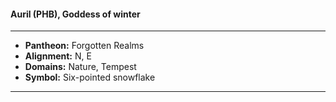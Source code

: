 #### Auril (PHB), Goddess of winter
___

- **Pantheon:** Forgotten Realms
- **Alignment:** N, E
- **Domains:** Nature, Tempest
- **Symbol:** Six-pointed snowflake
___
